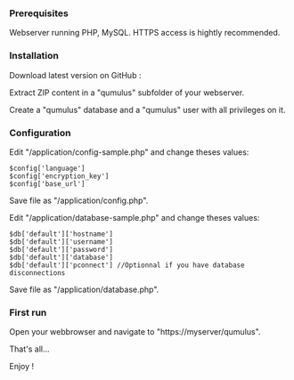 ### Prerequisites

Webserver running PHP, MySQL.
HTTPS access is hightly recommended.

### Installation

Download latest version on GitHub : 

Extract ZIP content in a "qumulus" subfolder of your webserver.

Create a "qumulus" database and a "qumulus" user with all privileges on it.

### Configuration

Edit "<qumulus>/application/config-sample.php" and change theses values:

    $config['language']
    $config['encryption_key']
    $config['base_url']
    
Save file as "<qumulus>/application/config.php".
    
Edit "<qumulus>/application/database-sample.php" and change theses values:

    $db['default']['hostname']
    $db['default']['username']
    $db['default']['password']
    $db['default']['database']
    $db['default']['pconnect'] //Optionnal if you have database disconnections

Save file as "<qumulus>/application/database.php".

### First run

Open your webbrowser and navigate to "https://myserver/qumulus".

That's all...

Enjoy !

